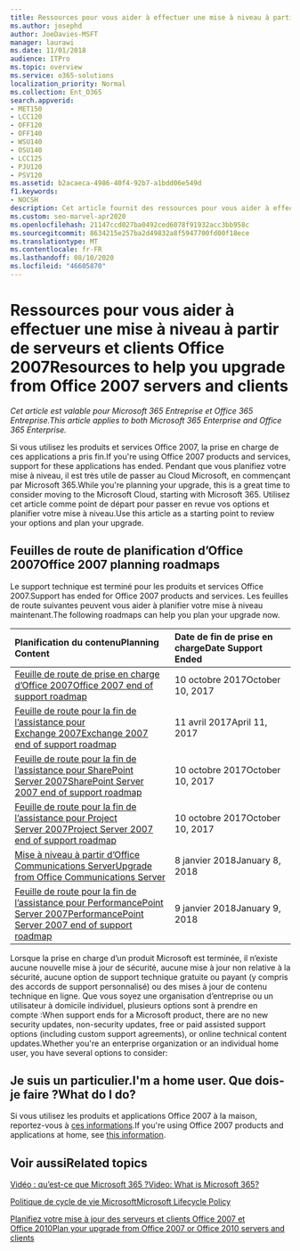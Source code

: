 ```yaml
---
title: Ressources pour vous aider à effectuer une mise à niveau à partir de serveurs et clients Office 2007
ms.author: josephd
author: JoeDavies-MSFT
manager: laurawi
ms.date: 11/01/2018
audience: ITPro
ms.topic: overview
ms.service: o365-solutions
localization_priority: Normal
ms.collection: Ent_O365
search.appverid:
- MET150
- LCC120
- OFF120
- OFF140
- WSU140
- OSU140
- LCC125
- PJU120
- PSV120
ms.assetid: b2acaeca-4986-40f4-92b7-a1bdd06e549d
f1.keywords:
- NOCSH
description: Cet article fournit des ressources pour vous aider à effectuer une mise à niveau à partir de serveurs et clients Office 2007, car la prise en charge d’Office 2007 s’est terminée.
ms.custom: seo-marvel-apr2020
ms.openlocfilehash: 21147ccd027ba0492ced6078f91932acc3bb958c
ms.sourcegitcommit: 8634215e257ba2d49832a8f5947700fd00f18ece
ms.translationtype: MT
ms.contentlocale: fr-FR
ms.lasthandoff: 08/10/2020
ms.locfileid: "46605870"
---
```

# <a name="resources-to-help-you-upgrade-from-office-2007-servers-and-clients"></a><span data-ttu-id="0cf3c-103">Ressources pour vous aider à effectuer une mise à niveau à partir de serveurs et clients Office 2007</span><span class="sxs-lookup"><span data-stu-id="0cf3c-103">Resources to help you upgrade from Office 2007 servers and clients</span></span>

<span data-ttu-id="0cf3c-104">*Cet article est valable pour Microsoft 365 Entreprise et Office 365 Entreprise.*</span><span class="sxs-lookup"><span data-stu-id="0cf3c-104">*This article applies to both Microsoft 365 Enterprise and Office 365 Enterprise.*</span></span>

<span data-ttu-id="0cf3c-105">Si vous utilisez les produits et services Office 2007, la prise en charge de ces applications a pris fin.</span><span class="sxs-lookup"><span data-stu-id="0cf3c-105">If you're using Office 2007 products and services, support for these applications has ended.</span></span> <span data-ttu-id="0cf3c-106">Pendant que vous planifiez votre mise à niveau, il est très utile de passer au Cloud Microsoft, en commençant par Microsoft 365.</span><span class="sxs-lookup"><span data-stu-id="0cf3c-106">While you're planning your upgrade, this is a great time to consider moving to the Microsoft Cloud, starting with Microsoft 365.</span></span> <span data-ttu-id="0cf3c-107">Utilisez cet article comme point de départ pour passer en revue vos options et planifier votre mise à niveau.</span><span class="sxs-lookup"><span data-stu-id="0cf3c-107">Use this article as a starting point to review your options and plan your upgrade.</span></span>
      
## <a name="office-2007-planning-roadmaps"></a><span data-ttu-id="0cf3c-108">Feuilles de route de planification d’Office 2007</span><span class="sxs-lookup"><span data-stu-id="0cf3c-108">Office 2007 planning roadmaps</span></span>
  
<span data-ttu-id="0cf3c-109">Le support technique est terminé pour les produits et services Office 2007.</span><span class="sxs-lookup"><span data-stu-id="0cf3c-109">Support has ended for Office 2007 products and services.</span></span> <span data-ttu-id="0cf3c-110">Les feuilles de route suivantes peuvent vous aider à planifier votre mise à niveau maintenant.</span><span class="sxs-lookup"><span data-stu-id="0cf3c-110">The following roadmaps can help you plan your upgrade now.</span></span>

|<span data-ttu-id="0cf3c-111">**Planification du contenu**</span><span class="sxs-lookup"><span data-stu-id="0cf3c-111">**Planning Content**</span></span>|<span data-ttu-id="0cf3c-112">**Date de fin de prise en charge**</span><span class="sxs-lookup"><span data-stu-id="0cf3c-112">**Date Support Ended**</span></span>|
|:-----|:-----|
|[<span data-ttu-id="0cf3c-113">Feuille de route de prise en charge d’Office 2007</span><span class="sxs-lookup"><span data-stu-id="0cf3c-113">Office 2007 end of support roadmap</span></span>](https://docs.microsoft.com/DeployOffice/office-2007-end-support-roadmap) <br/> |<span data-ttu-id="0cf3c-114">10 octobre 2017</span><span class="sxs-lookup"><span data-stu-id="0cf3c-114">October 10, 2017</span></span>  <br/> |
|[<span data-ttu-id="0cf3c-115">Feuille de route pour la fin de l’assistance pour Exchange 2007</span><span class="sxs-lookup"><span data-stu-id="0cf3c-115">Exchange 2007 end of support roadmap</span></span>](exchange-2007-end-of-support.md) <br/> |<span data-ttu-id="0cf3c-116">11 avril 2017</span><span class="sxs-lookup"><span data-stu-id="0cf3c-116">April 11, 2017</span></span>  <br/> |
|[<span data-ttu-id="0cf3c-117">Feuille de route pour la fin de l’assistance pour SharePoint Server 2007</span><span class="sxs-lookup"><span data-stu-id="0cf3c-117">SharePoint Server 2007 end of support roadmap</span></span>](sharepoint-2007-end-of-support.md) <br/> |<span data-ttu-id="0cf3c-118">10 octobre 2017</span><span class="sxs-lookup"><span data-stu-id="0cf3c-118">October 10, 2017</span></span>  <br/> |
|[<span data-ttu-id="0cf3c-119">Feuille de route pour la fin de l’assistance pour Project Server 2007</span><span class="sxs-lookup"><span data-stu-id="0cf3c-119">Project Server 2007 end of support roadmap</span></span>](project-server-2007-end-of-support.md) <br/> |<span data-ttu-id="0cf3c-120">10 octobre 2017</span><span class="sxs-lookup"><span data-stu-id="0cf3c-120">October 10, 2017</span></span>  <br/> |
|[<span data-ttu-id="0cf3c-121">Mise à niveau à partir d’Office Communications Server</span><span class="sxs-lookup"><span data-stu-id="0cf3c-121">Upgrade from Office Communications Server</span></span>](https://docs.microsoft.com/SkypeForBusiness/plan-your-deployment/upgrade) <br/> |<span data-ttu-id="0cf3c-122">8 janvier 2018</span><span class="sxs-lookup"><span data-stu-id="0cf3c-122">January 8, 2018</span></span>  <br/> |
|[<span data-ttu-id="0cf3c-123">Feuille de route pour la fin de l’assistance pour PerformancePoint Server 2007</span><span class="sxs-lookup"><span data-stu-id="0cf3c-123">PerformancePoint Server 2007 end of support roadmap</span></span>](pps-2007-end-of-support.md) <br/> |<span data-ttu-id="0cf3c-124">9 janvier 2018</span><span class="sxs-lookup"><span data-stu-id="0cf3c-124">January 9, 2018</span></span>  <br/> |
   
<span data-ttu-id="0cf3c-125">Lorsque la prise en charge d’un produit Microsoft est terminée, il n’existe aucune nouvelle mise à jour de sécurité, aucune mise à jour non relative à la sécurité, aucune option de support technique gratuite ou payant (y compris des accords de support personnalisé) ou des mises à jour de contenu technique en ligne. Que vous soyez une organisation d’entreprise ou un utilisateur à domicile individuel, plusieurs options sont à prendre en compte :</span><span class="sxs-lookup"><span data-stu-id="0cf3c-125">When support ends for a Microsoft product, there are no new security updates, non-security updates, free or paid assisted support options (including custom support agreements), or online technical content updates.Whether you're an enterprise organization or an individual home user, you have several options to consider:</span></span>

## <a name="im-a-home-user-what-do-i-do"></a><span data-ttu-id="0cf3c-126">Je suis un particulier.</span><span class="sxs-lookup"><span data-stu-id="0cf3c-126">I'm a home user.</span></span> <span data-ttu-id="0cf3c-127">Que dois-je faire ?</span><span class="sxs-lookup"><span data-stu-id="0cf3c-127">What do I do?</span></span>

<span data-ttu-id="0cf3c-128">Si vous utilisez les produits et applications Office 2007 à la maison, reportez-vous à [ces informations](plan-upgrade-previous-versions-office.md#im-a-home-user-what-do-i-do).</span><span class="sxs-lookup"><span data-stu-id="0cf3c-128">If you're using Office 2007 products and applications at home, see [this information](plan-upgrade-previous-versions-office.md#im-a-home-user-what-do-i-do).</span></span>
     
## <a name="related-topics"></a><span data-ttu-id="0cf3c-129">Voir aussi</span><span class="sxs-lookup"><span data-stu-id="0cf3c-129">Related topics</span></span>

[<span data-ttu-id="0cf3c-130">Vidéo : qu’est-ce que Microsoft 365 ?</span><span class="sxs-lookup"><span data-stu-id="0cf3c-130">Video: What is Microsoft 365?</span></span>](https://support.office.com/article/847caf12-2589-452c-8aca-1c009797678b.aspx)
  
[<span data-ttu-id="0cf3c-131">Politique de cycle de vie Microsoft</span><span class="sxs-lookup"><span data-stu-id="0cf3c-131">Microsoft Lifecycle Policy</span></span>](https://go.microsoft.com/fwlink/?linkid=865200)

[<span data-ttu-id="0cf3c-132">Planifiez votre mise à jour des serveurs et clients Office 2007 et Office 2010</span><span class="sxs-lookup"><span data-stu-id="0cf3c-132">Plan your upgrade from Office 2007 or Office 2010 servers and clients</span></span>](plan-upgrade-previous-versions-office.md)
  

